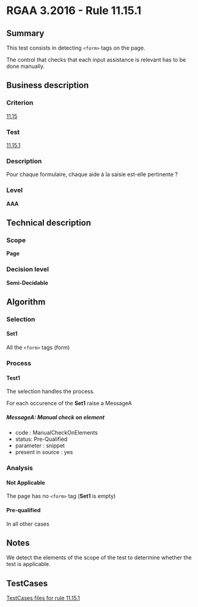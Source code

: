 # RGAA 3.2016 - Rule 11.15.1

## Summary
This test consists in detecting `<form>` tags on the page.

The control that checks that each input assistance is relevant has to be done manually.

## Business description

### Criterion
[11.15](http://references.modernisation.gouv.fr/rgaa-accessibilite/2016/criteres.html#crit-11-15)

### Test
[11.15.1](http://references.modernisation.gouv.fr/rgaa-accessibilite/2016/criteres.html#test-11-15-1)

### Description
<div lang="fr">Pour chaque formulaire, chaque aide &#xE0; la saisie est-elle pertinente&nbsp;?</div>

### Level
**AAA**

## Technical description

### Scope
**Page**

### Decision level
**Semi-Decidable**

## Algorithm

### Selection

#### Set1

All the `<form>` tags (form)

### Process

#### Test1

The selection handles the process.

For each occurence of the **Set1** raise a MessageA

##### MessageA: Manual check on element

-   code : ManualCheckOnElements
-   status: Pre-Qualified
-   parameter : snippet
-   present in source : yes

### Analysis

#### Not Applicable

The page has no `<form>` tag (**Set1** is empty)

#### Pre-qualified

In all other cases

## Notes

We detect the elements of the scope of the test to determine whether the
test is applicable.



##  TestCases

[TestCases files for rule 11.15.1](https://github.com/Asqatasun/Asqatasun/tree/develop/rules/rules-rgaa3.2016/src/test/resources/testcases/rgaa32016/Rgaa32016Rule111501/)


